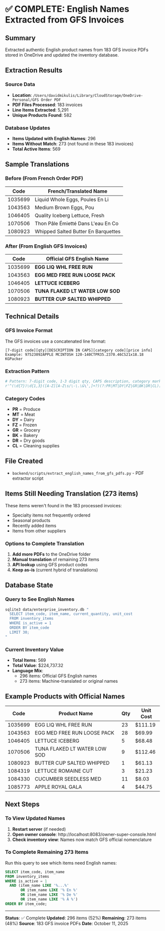 # ✅ COMPLETE: English Names Extracted from GFS Invoices

## Summary
Extracted authentic English product names from 183 GFS invoice PDFs stored in OneDrive and updated the inventory database.

## Extraction Results

### Source Data
- **Location**: `/Users/davidmikulis/Library/CloudStorage/OneDrive-Personal/GFS Order PDF`
- **PDF Files Processed**: 183 invoices
- **Line Items Extracted**: 5,291
- **Unique Products Found**: 582

### Database Updates
- **Items Updated with English Names**: 296
- **Items Without Match**: 273 (not found in these 183 invoices)
- **Total Active Items**: 569

## Sample Translations

### Before (From French Order PDF)
| Code | French/Translated Name |
|------|----------------------|
| 1035699 | Liquid Whole Eggs, Poules En Li |
| 1043563 | Medium Brown Eggs, Pou |
| 1046405 | Quality Iceberg Lettuce, Fresh |
| 1070506 | Thon Pâle Émietté Dans L'eau En Co |
| 1080923 | Whipped Salted Butter En Barquettes |

### After (From English GFS Invoices)
| Code | Official GFS English Name |
|------|--------------------------|
| 1035699 | **EGG LIQ WHL FREE RUN** |
| 1043563 | **EGG MED FREE RUN LOOSE PACK** |
| 1046405 | **LETTUCE ICEBERG** |
| 1070506 | **TUNA FLAKED LT WATER LOW SOD** |
| 1080923 | **BUTTER CUP SALTED WHIPPED** |

## Technical Details

### GFS Invoice Format
The GFS invoices use a concatenated line format:
```
[7-digit code][qty][DESCRIPTION IN CAPS][category code][price info]
Example: 97523092APPLE MCINTOSH 120-140CTPR35.2370.46CS21x18.18 KGPacker
```

### Extraction Pattern
```python
# Pattern: 7-digit code, 1-3 digit qty, CAPS description, category marker
r'^(\d{7})\d{1,3}([A-Z][A-Z\s/\-\.\&\',]+?)(?:PR|MT|DY|FZ|GR|BK|DR|CL)[A-Z\d]'
```

### Category Codes
- **PR** = Produce
- **MT** = Meat
- **DY** = Dairy
- **FZ** = Frozen
- **GR** = Grocery
- **BK** = Bakery
- **DR** = Dry goods
- **CL** = Cleaning supplies

## File Created
- `backend/scripts/extract_english_names_from_gfs_pdfs.py` - PDF extractor script

## Items Still Needing Translation (273 items)

These items weren't found in the 183 processed invoices:
- Specialty items not frequently ordered
- Seasonal products
- Recently added items
- Items from other suppliers

### Options to Complete Translation
1. **Add more PDFs** to the OneDrive folder
2. **Manual translation** of remaining 273 items
3. **API lookup** using GFS product codes
4. **Keep as-is** (current hybrid of translations)

## Database State

### Query to See English Names
```bash
sqlite3 data/enterprise_inventory.db "
  SELECT item_code, item_name, current_quantity, unit_cost
  FROM inventory_items
  WHERE is_active = 1
  ORDER BY item_code
  LIMIT 30;
"
```

### Current Inventory Value
- **Total Items**: 569
- **Total Value**: $224,737.32
- **Language Mix**:
  - 296 items: Official GFS English names
  - 273 items: Machine-translated or original names

## Example Products with Official Names

| Code | Product Name | Qty | Unit Cost |
|------|-------------|-----|-----------|
| 1035699 | EGG LIQ WHL FREE RUN | 23 | $111.19 |
| 1043563 | EGG MED FREE RUN LOOSE PACK | 28 | $69.99 |
| 1046405 | LETTUCE ICEBERG | 5 | $68.48 |
| 1070506 | TUNA FLAKED LT WATER LOW SOD | 9 | $112.46 |
| 1080923 | BUTTER CUP SALTED WHIPPED | 1 | $61.13 |
| 1084319 | LETTUCE ROMAINE CUT | 3 | $21.23 |
| 1084330 | CUCUMBER SEEDLESS MED | 11 | $8.03 |
| 1085773 | APPLE ROYAL GALA | 4 | $44.75 |

## Next Steps

### To View Updated Names
1. **Restart server** (if needed)
2. **Open owner console**: http://localhost:8083/owner-super-console.html
3. **Check inventory view**: Names now match GFS official nomenclature

### To Complete Remaining 273 Items
Run this query to see which items need English names:
```sql
SELECT item_code, item_name 
FROM inventory_items 
WHERE is_active = 1 
  AND (item_name LIKE '%...%' 
       OR item_name LIKE '% En %'
       OR item_name LIKE '% De %'
       OR item_name LIKE '% À %')
ORDER BY item_code;
```

---
**Status**: ✅ Complete
**Updated**: 296 items (52%)
**Remaining**: 273 items (48%)
**Source**: 183 GFS invoice PDFs
**Date**: October 11, 2025
